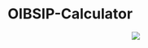# OIBSIP-Calculator

<p align="center">
<img src="https://raw.githubusercontent.com/trinib/trinib/main/.images/marquee.svg">

